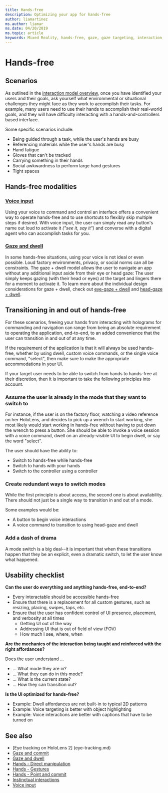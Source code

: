 ```yaml
---
title: Hands-free
description: Optimizing your app for hands-free
author: liamartinez
ms.author: liamar
ms.date: 04/20/2019
ms.topic: article
keywords: Mixed Reality, hands-free, gaze, gaze targeting, interaction, design
---
```



# Hands-free

## Scenarios

As outlined in the [interaction model overview](interaction-fundamentals.md), once you have identified your users and their goals, ask yourself what environmental or situational challenges they might face as they work to accomplish their tasks. 
For example, many users need to use their hands to accomplish their real-world goals, and they will have difficulty interacting with a hands-and-controllers based interface. 

Some specific scenarios include: 
* Being guided through a task, while the user's hands are busy
* Referencing materials while the user's hands are busy
* Hand fatigue
* Gloves that can't be tracked
* Carrying something in their hands
* Social awkwardness to perform large hand gestures
* Tight spaces


## Hands-free modalities

### [Voice input](voice-input.md)

Using your voice to command and control an interface offers a convenient way to operate hands-free and to use shortcuts to flexibly skip multiple steps if desired. 
With voice input, the user can simply read any button's name out loud to activate it _("see it, say it")_ and converse with a digital agent who can accomplish tasks for you.


### [Gaze and dwell](gaze-and-dwell.md)

In some hands-free situations, using your voice is not ideal or even possible. 
Loud factory environments, privacy, or social norms can all be constraints. 
The gaze + dwell model allows the user to navigate an app without any additional input aside from their eye or head gaze: 
The user simply keeps gazing (with their head or eyes) at the target and lingers there for a moment to activate it. 
To learn more about the individual design considerations for gaze + dwell, check out [eye-gaze + dwell](eye-gaze-and-dwell.md) and [head-gaze + dwell](head-gaze-and-dwell.md).


## Transitioning in and out of hands-free

For these scenarios, freeing your hands from interacting with holograms for commanding and navigation can range from being an absolute requirement to operating the application, end-to-end, to an added convenience that the user can transition in and out of at any time. 

If the requirement of the application is that it will always be used hands-free, whether by using dwell, custom voice commands, or the single voice command, "select", then make sure to make the appropriate accommodations in your UI. 

If your target user needs to be able to switch from hands to hands-free at their discretion, then it is important to take the following principles into account.

### Assume the user is already in the mode that they want to switch to
For instance, if the user is on the factory floor, watching a video reference on her HoloLens, and decides to pick up a wrench to start working, she most likely would start working in hands-free without having to put down the wrench to press a button. She should be able to invoke a voice session with a voice command, dwell on an already-visible UI to begin dwell, or say the word "select".

The user should have the ability to: 
* Switch to hands-free while hands-free
* Switch to hands with your hands
* Switch to the controller using a controller 

### Create redundant ways to switch modes
While the first principle is about access, the second one is about availability. There should not just be a single way to transition in and out of a mode. 

Some examples would be: 
* A button to begin voice interactions
* A voice command to transition to using head-gaze and dwell

### Add a dash of drama
A mode switch is a big deal--it is important that when these transitions happen that they be an explicit, even a dramatic switch, to let the user know what happened. 


## Usability checklist

**Can the user do everything and anything hands-free, end-to-end?**
* Every interactable should be accessible hands-free
* Ensure that there is a replacement for all custom gestures, such as resizing, placing, swipes, taps, etc.
* Ensure that the user has confident control of UI presence, placement, and verbosity at all times
	* Getting UI out of the way
	* Addressing UI that is out of field of view (FOV)
	* How much I see, where, when

**Are the mechanics of the interaction being taught and reinforced with the right affordances?**

Does the user understand ...
* ... What mode they are in?
* ... What they can do in this mode?
* ... What is the current state?
* ... How they can transition out?
	
**Is the UI optimized for hands-free?**   

* Example: Dwell affordances are not built-in to typical 2D patterns
* Example: Voice targeting is better with object highlighting
* Example: Voice interactions are better with captions that have to be turned on


## See also
* [Eye tracking on HoloLens 2] (eye-tracking.md)
* [Gaze and commit](gaze-and-commit.md)
* [Gaze and dwell](gaze-and-dwell.md)
* [Hands - Direct manipulation](direct-manipulation.md)
* [Hands - Gestures](gaze-and-commit.md#composite-gestures)
* [Hands - Point and commit](point-and-commit.md)
* [Instinctual interactions](interaction-fundamentals.md)
* [Voice input](voice-input.md)
